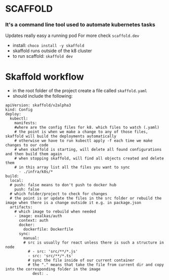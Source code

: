 # SCAFFOLD

### It's a command line tool used to automate kubernetes tasks

Updates really easy a running pod
For more check `scaffold.dev`

- install: `choco install -y skaffold`
- skaffold runs outside of the k8 cluster
- to run scaffold: `skaffold dev`

# Skaffold workflow

- in the root folder of the project create a file called `skaffold.yaml`
- should include the following:
```
apiVersion: skaffold/v2alpha3
kind: Config
deploy:
  kubectl:
    manifests:
    #where are the config files for k8. which files to watch (.yaml)
    # the point is when we make a change to any of those files, skaffold will build the deployments automatically
    # otherwise we have to run kubectl apply -f each time we make changes to our code
    # when skaffold is starting, will delete all found configurations and then build them again
    # when stopping skaffold, will find all objects created and delete them
    # in this array list all the files you want to sync
      - ./infra/k8s/*
build:
  local:
  # push: false means to don't push to docker hub
    push: false    
  # which folder/project to check for changes
  # the point is or update the files in the src folder or rebuild the image when there is a change outside it e.g. in package.json
  artifacts:
    # which image to rebuild when needed
    - image: exalkas/auth
      context: auth
      docker:
        dockerfile: Dockerfile
      sync:
        manual:
        # src is usually for react unless there is such a structure in node
          # - src: 'src/**/*.js'
          - src: 'src/**/*.ts'
          # sync the file inside of our current container
          # the "." means that take the file from current dir and copy into the corresponding folder in the image
            dest: .
```